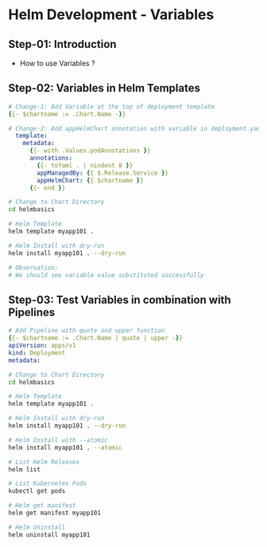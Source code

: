 # Helm Development - Variables

## Step-01: Introduction
- How to use Variables ?

## Step-02: Variables in Helm Templates

```yaml
# Change-1: Add Variable at the top of deployment template
{{- $chartname := .Chart.Name -}}

# Change-2: Add appHelmChart annotation with variable in deployment.yaml
  template:
    metadata:
      {{- with .Values.podAnnotations }}
      annotations:
        {{- toYaml . | nindent 8 }}
        appManagedBy: {{ $.Release.Service }}
        appHelmChart: {{ $chartname }}
      {{- end }}
```

```sh
# Change to Chart Directory
cd helmbasics

# Helm Template
helm template myapp101 .

# Helm Install with dry-run
helm install myapp101 . --dry-run

# Observation:
# We should see variable value substituted successfully
```

## Step-03: Test Variables in combination with Pipelines

```yaml
# Add Pipeline with quote and upper function
{{- $chartname := .Chart.Name | quote | upper -}}
apiVersion: apps/v1
kind: Deployment
metadata:
```

```sh
# Change to Chart Directory
cd helmbasics

# Helm Template
helm template myapp101 .

# Helm Install with dry-run
helm install myapp101 . --dry-run

# Helm Install with --atomic
helm install myapp101 . --atomic

# List Helm Releases
helm list

# List Kubernetes Pods
kubectl get pods

# Helm get manifest
helm get manifest myapp101

# Helm Uninstall
helm uninstall myapp101
```
